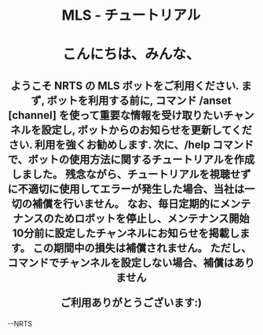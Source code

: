<p align="center">
    <h1 align="center">
        <b>MLS - チュートリアル</b>
    </h1>
</p>

<p align="center">
    <h1 align="center">
	    <b1>こんにちは、みんな、 </b1>
	    <h2 align="center">
		<b2>
      ようこそ NRTS の MLS ボットをご利用ください. まず, ボットを利用する前に, コマンド /anset [channel] を使って重要な情報を受け取りたいチャンネルを設定し, ボットからのお知らせを更新してください. 利用を強くお勧めします.
       次に、/help コマンドで、ボットの使用方法に関するチュートリアルを作成しました。
       残念ながら、チュートリアルを視聴せずに不適切に使用してエラーが発生した場合、当社は一切の補償を行いません。
       なお、毎日定期的にメンテナンスのためロボットを停止し、メンテナンス開始10分前に設定したチャンネルにお知らせを掲載します。
       この期間中の損失は補償されません。
       ただし、コマンドでチャンネルを設定しない場合、補償はありません
  
ご利用ありがとうございます:)
			</h2>
										--NRTS </b2>
 
